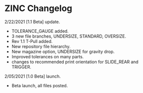 # ZINC Changelog


2/22/2021 [1.1 Beta] update. 
  - TOLERANCE_GAUGE added. 
  - 3 new file branches, UNDERSIZE, STANDARD, OVERSIZE. 
  - Rev 1.1 T-Pull added. 
  - New repository file hierarchy.
  - New magazine option, UNDERSIZE for gravity drop.
  - Improved tolerances on many parts.
  - changes to recommended print orientation for SLIDE_REAR and TRIGGER.

2/05/2021 [1.0 Beta] launch.
  - Beta launch, all files posted. 

